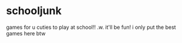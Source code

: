 # schooljunk
games for u cuties to play at school!! .w.
it'll be fun!
i only put the best games here btw
